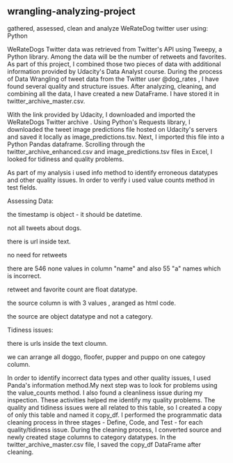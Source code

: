 ## wrangling-analyzing-project
gathered, assessed, clean and analyze WeRateDog twitter user using: Python 

WeRateDogs Twitter data was retrieved from Twitter's API using Tweepy, a Python library. Among the data will be the number of retweets and favorites. As part of this project, I combined those two pieces of data with additional information provided by Udacity's Data Analyst course. During the process of Data Wrangling of tweet data from the Twitter user @dog_rates , I have found several quality and structure issues. After analyzing, cleaning, and combining all the data, I have created a new DataFrame. I have stored it in twitter_archive_master.csv.

With the link provided by Udacity, I downloaded and imported the WeRateDogs Twitter archive .
Using Python's Requests library, I downloaded the tweet image predictions file hosted on Udacity's servers and saved it locally as image_predictions.tsv. Next, I imported this file into a Python Pandas dataframe.
Scrolling through the twitter_archive_enhanced.csv and image_predictions.tsv files in Excel, I looked for tidiness and quality problems.

As part of my analysis i used info method to identify erroneous datatypes and other quality issues. In order to verify i used value counts method in test fields.

Assessing Data: 

the timestamp is object - it should be datetime.

not all tweets about dogs.

there is url inside text.

no need for retweets

there are 546 none values in column "name" and also 55 "a" names which is incorrect.

retweet and favorite count are float datatype.

the source column is with 3 values , aranged as html code.

the source are object datatype and not a category.

Tidiness issues:

there is urls inside the text cloumn.

we can arrange all doggo, floofer, pupper and puppo on one categoy column.

In order to identify incorrect data types and other quality issues, I used Panda's information method.My next step was to look for problems using the value_counts method. I also found a cleanliness issue during my inspection. These activities helped me identify my quality problems.
The quality and tidiness issues were all related to this table, so I created a copy of only this table and named it copy_df. I performed the programmatic data cleaning process in three stages - Define, Code, and Test - for each quality/tidiness issue. During the cleaning process, I converted source and newly created stage columns to category datatypes.
In the twitter_archive_master.csv file, I saved the copy_df DataFrame after cleaning.
